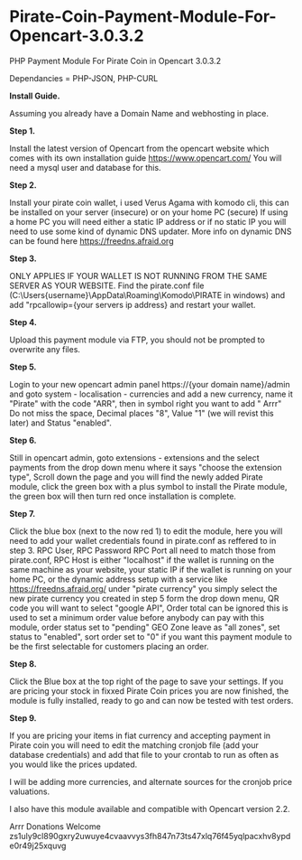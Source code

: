 # Pirate-Coin-Payment-Module-For-Opencart-3.0.3.2
PHP Payment Module For Pirate Coin in Opencart 3.0.3.2

Dependancies = PHP-JSON, PHP-CURL

<strong>Install Guide.</strong>

Assuming you already have a Domain Name and webhosting in place.

<strong>Step 1.</strong>

Install the latest version of Opencart from the opencart website which comes with its own installation guide https://www.opencart.com/
You will need a mysql user and database for this.

<strong>Step 2.</strong>

Install your pirate coin wallet, i used Verus Agama with komodo cli, this can be installed on your server (insecure) or on your home PC (secure) If using a home PC you will need either a static IP address or if no static IP you will need to use some kind of dynamic DNS updater. More info on dynamic DNS can be found here https://freedns.afraid.org

<strong>Step 3.</strong>

ONLY APPLIES IF YOUR WALLET IS NOT RUNNING FROM THE SAME SERVER AS YOUR WEBSITE.
Find the pirate.conf file (C:\Users\{username}\AppData\Roaming\Komodo\PIRATE in windows) and add "rpcallowip={your servers ip address} and restart your wallet.

<strong>Step 4.</strong>

Upload this payment module via FTP, you should not be prompted to overwrite any files.

<strong>Step 5.</strong>

Login to your new opencart admin panel https://{your domain name}/admin and goto system - localisation - currencies and add a new currency, name it "Pirate" with the code "ARR", then in symbol right you want to add " Arrr" Do not miss the space, Decimal places "8", Value "1" (we will revist this later) and Status "enabled".

<strong>Step 6.</strong>

Still in opencart admin, goto extensions - extensions and the select payments from the drop down menu where it says "choose the extension type", Scroll down the page and you will find the newly added Pirate module, click the green box with a plus symbol to install the Pirate module, the green box will then turn red once installation is complete. 

<strong>Step 7.</strong>

Click the blue box (next to the now red 1) to edit the module, here you will need to add your wallet credentials found in pirate.conf as reffered to in step 3. RPC User, RPC Password RPC Port all need to match those from pirate.conf, RPC Host is either "localhost" if the wallet is running on the same machine as your website, your static IP if the wallet is running on your home PC, or the dynamic address setup with a service like https://freedns.afraid.org/ under "pirate currency" you simply select the new pirate currency you created in step 5 form the drop down menu, QR code you will want to select "google API", Order total can be ignored this is used to set a minimum order value before anybody can pay with this module, order status set to "pending" GEO Zone leave as "all zones", set status to "enabled", sort order set to "0" if you want this payment module to be the first selectable for customers placing an order.

<strong>Step 8.</strong>

Click the Blue box at the top right of the page to save your settings. If you are pricing your stock in fixxed Pirate Coin prices you are now finished, the module is fully installed, ready to go and can now be tested with test orders.

<strong>Step 9.</strong>

If you are pricing your items in fiat currency and accepting payment in Pirate coin you will need to edit the matching cronjob file (add your database credentials) and add that file to your crontab to run as often as you would like the prices updated.



I will be adding more currencies, and alternate sources for the cronjob price valuations.

I also have this module available and compatible with Opencart version 2.2.

Arrr Donations Welcome<br>
zs1uly9cl890gxry2uwuye4cvaavvys3fh847n73ts47xlq76f45yqlpacxhv8ypde0r49j25xquvg
